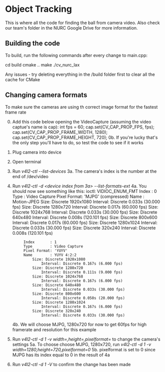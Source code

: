# Object Tracking

This is where all the code for finding the ball from camera video.
Also check our team's folder in the NURC Google Drive for more information.

## Building the code
To build, run the following commands after every change to main.cpp:

cd build
cmake ..
make
./cv_nurc_lax


Any issues - try deleting everything in the /build folder first to clear all the cache for CMake

## Changing camera formats

To make sure the cameras are using th correct image format for the fastest frame rate

0. Add this code below opening the VideoCapture (assuming the video captue's name is cap):
	int fps = 60;
	cap.set(CV_CAP_PROP_FPS, fps);
	cap.set(CV_CAP_PROP_FRAME_WIDTH, 1280);
	cap.set(CV_CAP_PROP_FRAME_HEIGHT, 720);
	0b. If you're lucky that's the only step you'll have to do, so test the code to see if it works

1. Plug camera into device
2. Open terminal
3. Run *v4l2-ctl --list-devices*
	3a. The camera's index is the number at the end of /dev/video
4. Run *v4l2-ctl -d <device index from 3a> --list-formats-ext*
	4a. You should now see something like this:
		ioctl: VIDIOC_ENUM_FMT
			Index       : 0
			Type        : Video Capture
			Pixel Format: 'MJPG' (compressed)
			Name        : Motion-JPEG
				Size: Discrete 1920x1080
					Interval: Discrete 0.033s (30.000 fps)
				Size: Discrete 1280x720
					Interval: Discrete 0.017s (60.000 fps)
				Size: Discrete 1024x768
					Interval: Discrete 0.033s (30.000 fps)
				Size: Discrete 640x480
					Interval: Discrete 0.008s (120.101 fps)
				Size: Discrete 800x600
					Interval: Discrete 0.017s (60.000 fps)
				Size: Discrete 1280x1024
					Interval: Discrete 0.033s (30.000 fps)
				Size: Discrete 320x240
					Interval: Discrete 0.008s (120.101 fps)

			Index       : 1
			Type        : Video Capture
			Pixel Format: 'YUYV'
			Name        : YUYV 4:2:2
				Size: Discrete 1920x1080
					Interval: Discrete 0.167s (6.000 fps)
				Size: Discrete 1280x720
					Interval: Discrete 0.111s (9.000 fps)
				Size: Discrete 1024x768
					Interval: Discrete 0.167s (6.000 fps)
				Size: Discrete 640x480
					Interval: Discrete 0.033s (30.000 fps)
				Size: Discrete 800x600
					Interval: Discrete 0.050s (20.000 fps)
				Size: Discrete 1280x1024
					Interval: Discrete 0.167s (6.000 fps)
				Size: Discrete 320x240
					Interval: Discrete 0.033s (30.000 fps)

	4b. We will choose MJPG, 1280x720 for now to get 60fps for high framerate and resolution for this example
5. Run *v4l2-ctl -d 1 -v width=<w>,height=<h>,pixelformat=<pf>* to change the camera's settings
	5a. To choose choose MJPG, 1280x720, run *v4l2-ctl -d 1 -v width=1280,height=720,pixelformat=0* 
	5b. pixelformat is set to 0 since MJPG has its index equal to 0 in the result of 4a
6. Run *v4l2-ctl -d 1 -V* to confirm the change has been made


